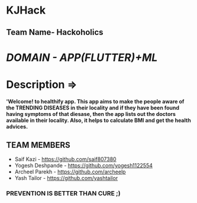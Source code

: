 # KJHack

## Team Name- Hackoholics
# *DOMAIN - APP(FLUTTER)+ML*

# Description =>
#### 'Welcome! to healthify app. This app aims to make the people aware of the TRENDING DISEASES in their locality and if they have been found having symptoms of that diesase, then the app lists out the doctors available in their locality. Also, it helps to calculate BMI and get the health advices.

## TEAM MEMBERS
* Saif Kazi - https://github.com/saif807380
* Yogesh Deshpande - https://github.com/yogesh1122554
* Archeel Parekh - https://github.com/archeelp
* Yash Tailor - https://github.com/yashtailor

### PREVENTION IS BETTER THAN CURE ;)
